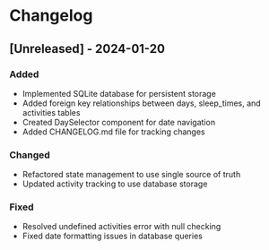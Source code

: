 # Changelog
## [Unreleased] - 2024-01-20
### Added
- Implemented SQLite database for persistent storage
- Added foreign key relationships between days, sleep_times, and activities tables
- Created DaySelector component for date navigation
- Added CHANGELOG.md file for tracking changes
### Changed
- Refactored state management to use single source of truth
- Updated activity tracking to use database storage
### Fixed
- Resolved undefined activities error with null checking
- Fixed date formatting issues in database queries